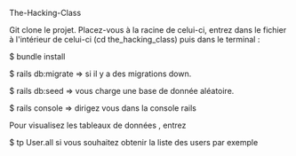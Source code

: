 The-Hacking-Class

Git clone le projet. Placez-vous à la racine de celui-ci, entrez dans le fichier à l'intérieur de celui-ci (cd the_hacking_class) puis dans le terminal :

$ bundle install

$ rails db:migrate => si il y a des migrations down.

$ rails db:seed => vous charge une base de donnée aléatoire.

$ rails console => dirigez vous dans la console rails

Pour visualisez les tableaux de données , entrez

$ tp User.all si vous souhaitez obtenir la liste des users par exemple
